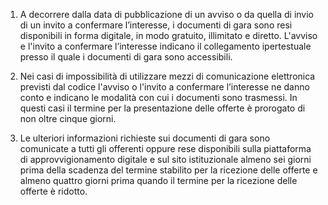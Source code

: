 1. A decorrere dalla data di pubblicazione di un avviso o da quella di invio di un invito a confermare l’interesse, i documenti di gara sono resi disponibili in forma digitale, in modo gratuito, illimitato e diretto. L'avviso e l'invito a confermare l’interesse indicano il collegamento ipertestuale presso il quale i documenti di gara sono accessibili. 

2. Nei casi di impossibilità di utilizzare mezzi di comunicazione elettronica previsti dal codice l'avviso o l'invito a confermare l’interesse ne danno conto e indicano le modalità con cui i documenti sono trasmessi. In questi casi il termine per la presentazione delle offerte è prorogato di non oltre cinque giorni. 

3. Le ulteriori informazioni richieste sui documenti di gara sono comunicate a tutti gli offerenti oppure rese disponibili sulla piattaforma di approvvigionamento digitale e sul sito istituzionale almeno sei giorni prima della scadenza del termine stabilito per la ricezione delle offerte e almeno quattro giorni prima quando il termine per la ricezione delle offerte è ridotto. 
